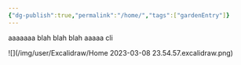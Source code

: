 ```yaml
---
{"dg-publish":true,"permalink":"/home/","tags":["gardenEntry"]}
---
```



aaaaaaa
blah blah blah
aaaaa
cli


![](/img/user/Excalidraw/Home 2023-03-08 23.54.57.excalidraw.png)
